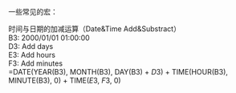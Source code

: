 一些常见的宏：  

时间与日期的加减运算（Date&Time Add&Substract）  
B3: 2000/01/01 01:00:00  
D3: Add days  
E3: Add hours  
F3: Add minutes  
=DATE(YEAR(B3), MONTH(B3), DAY(B3) + $D$3) + TIME(HOUR(B3), MINUTE(B3), 0) + TIME($E$3, $F$3, 0)  

